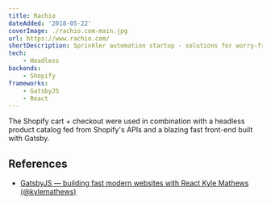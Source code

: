```yaml
---
title: Rachio
dateAdded: '2018-05-22'
coverImage: ./rachio.com-main.jpg
url: https://www.rachio.com/
shortDescription: Sprinkler automation startup - solutions for worry-free watering.
tech:
    - Headless
backends:
    - Shopify
frameworks:
    - GatsbyJS
    - React
---
```


The Shopify cart + checkout were used in combination with a headless product catalog fed from Shopify's APIs and a blazing fast front-end built with Gatsby.

## References

* [GatsbyJS — building fast modern websites with React Kyle Mathews (@kylemathews)](https://www.youtube.com/watch?v=-EftEYczRVI)
